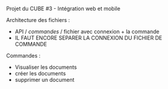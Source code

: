 Projet du CUBE #3 - Intégration web et mobile 


Architecture des fichiers :

+ API / *commandes* / fichier avec connexion + la commande
+ IL FAUT ENCORE SEPARER LA CONNEXION DU FICHIER DE COMMANDE 

Commandes : 

+ Visualiser les documents
+ créer les documents
+ supprimer un document

  
